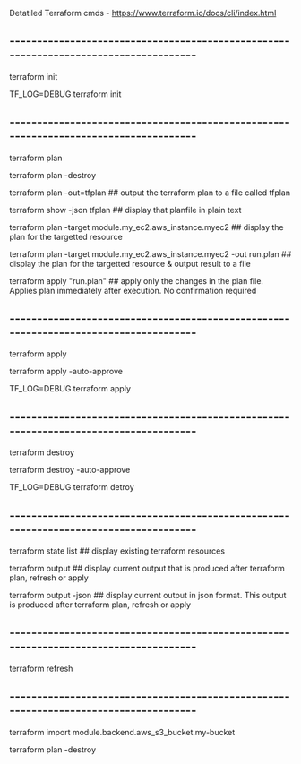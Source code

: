 Detatiled Terraform cmds - https://www.terraform.io/docs/cli/index.html


## -------------------------------------------------------------------------------------
terraform init

TF_LOG=DEBUG terraform init


## -------------------------------------------------------------------------------------
terraform plan


terraform plan -destroy


terraform plan -out=tfplan      ## output the terraform plan to a file called tfplan

terraform show -json tfplan     ## display that planfile in plain text




terraform plan -target module.my_ec2.aws_instance.myec2                 ## display the plan for the targetted resource

terraform plan -target module.my_ec2.aws_instance.myec2 -out run.plan   ## display the plan for the targetted resource & output result to a file

terraform apply "run.plan"                                              ## apply only the changes in the plan file.  Applies plan immediately after execution.  No confirmation required

## -------------------------------------------------------------------------------------
terraform apply

terraform apply -auto-approve

TF_LOG=DEBUG terraform apply


## -------------------------------------------------------------------------------------
terraform destroy

terraform destroy -auto-approve


TF_LOG=DEBUG terraform detroy


## -------------------------------------------------------------------------------------
terraform state list        ## display existing terraform resources

terraform output            ## display current output that is produced after terraform plan, refresh or apply

terraform output -json      ## display current output in json format.  This output is produced after terraform plan, refresh or apply
## -------------------------------------------------------------------------------------
terraform refresh


## -------------------------------------------------------------------------------------
terraform import module.backend.aws_s3_bucket.my-bucket <your-imported-s3-bucket-name>





terraform plan -destroy